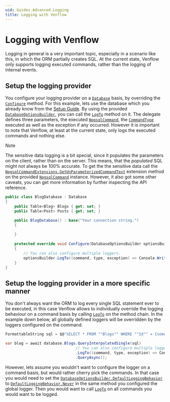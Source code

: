 ```yaml
---
uid: Guides.Advanced.Logging
title: Logging with Venflow
---
```


# Logging with Venflow

Logging in general is a very important topic, especially in a scenario like this, in which the ORM partially creates SQL. At the current state, Venflow only supports logging executed commands, rather than the logging of internal events.

## Setup the logging provider

You configure your logging provider on a [`Database`](xref:Venflow.Database) basis, by overriding the [`Configure`](xref:Venflow.Database.Configure(Venflow.DatabaseOptionsBuilder)) method. For this example, lets use the database which you already know from the [Setup Guide](../getting_started/setup.md). By using the provided [`DatabaseOptionsBuilder`](xref:Venflow.DatabaseOptionsBuilder), you can call the [`LogTo`](xref:Venflow.DatabaseOptionsBuilder.LogTo(Venflow.LoggerCallback)) method on it. The delegate defines three parameters, the executed [`NpgsqlCommand`](xref:Npgsql.NpgsqlCommand), the  [`CommandType`](xref:Venflow.Enums.CommandType) executed as well as the exception if any occurred. However it is important to note that Venflow, at least at the current state, only logs the executed commands and nothing else.

> [!NOTE] 
> The sensitive data logging is a bit special, since it populates the parameters on the client, rather than on the server. This means, that the _populated_ SQL might not always be 100% accurate. To get the the sensitive data call the [`NpgsqlCommandExtensions.GetUnParameterizedCommandText`](xref:Venflow.NpgsqlCommandExtensions.SetInterpolatedCommandText(Npgsql.NpgsqlCommand,System.FormattableString)) extension method on the provided [`NpgsqlCommand`](xref:Npgsql.NpgsqlCommand) instance. However, it also got some other caveats, you can get more information by further inspecting the API reference.


```cs
public class BlogDatabase : Database
{
    public Table<Blog> Blogs { get; set; }
    public Table<Post> Posts { get; set; }

    public BlogDatabase() : base("Your connection string.")
    {
        
    }
    
    protected override void Configure(DatabaseOptionsBuilder optionsBuilder)
    {
        // You can also configure multiple loggers.
        optionsBuilder.LogTo((command, type, exception) => Console.WriteLine(command.CommandText));
    }
}
```

## Setup the logging provider in a more specific manner

You don't always want the ORM to log every single SQL statement ever to be executed, in this case Venflow allows to individually override the logging behaviour on a command basis by calling [`LogTo`](xref:Venflow.Commands.ISpecficVenflowCommandBuilder`2.LogTo(System.Boolean) ) on the method chain. In the example down below, all globally defined loggers will be overridden by the loggers configured on the command.

```cs
FormattableString sql = $@"SELECT * FROM ""Blogs"" WHERE ""Id"" = {someId} LIMIT 1";

var blog = await database.Blogs.QueryInterpolatedSingle(sql)
    						   // You can also configure multiple loggers.
                               .LogTo((command, type, exception) => Console.WriteLine(command.CommandText))
                               .QueryAsync();
```

However, lets assume you wouldn't want to configure the logger on a command basis, but would rather cherry pick the commands. In that case you would need to set the  [`DatabaseOptionsBuilder.DefaultLoggingBehavior`](xref:Venflow.DatabaseOptionsBuilder.DefaultLoggingBehavior) to [`DefaultLoggingBehavior.Never`](xref:Venflow.Enums.LoggingBehavior.Never) in the same method you configured the global logger. Then you would want to call [`LogTo`](xref:Venflow.Commands.ISpecficVenflowCommandBuilder`2.LogTo(System.Boolean) ) on all commands you would want to be logged.


